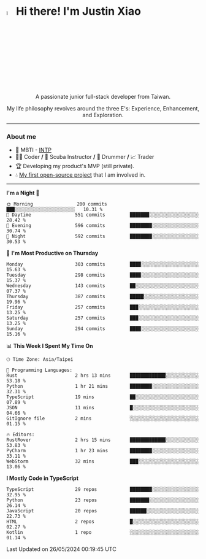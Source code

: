 # <img src="https://media.giphy.com/media/hvRJCLFzcasrR4ia7z/giphy.gif" width="5%">Hi there! I'm Justin Xiao
<p align="center">A passionate junior full-stack developer from Taiwan.  </p>
<p align="center">My life philosophy revolves around the three E's: Experience, Enhancement, and Exploration.</p>

---
### About me
- 👀 MBTI - [INTP](https://www.16personalities.com/intp-personality)
- 👨‍💻 Coder **/** 🤿 Scuba Instructor **/** 🥁 Drummer **/** 📈 Trader
- 🏆 Developing my product's MVP (still private).
- 💧 [My first open-source project](https://github.com/Game-as-a-Service/Game-Lobby-Web) that I am involved in.

---
<!--START_SECTION:waka-->
**I'm a Night 🦉** 

```text
🌞 Morning                200 commits         ███░░░░░░░░░░░░░░░░░░░░░░   10.31 % 
🌆 Daytime                551 commits         ███████░░░░░░░░░░░░░░░░░░   28.42 % 
🌃 Evening                596 commits         ████████░░░░░░░░░░░░░░░░░   30.74 % 
🌙 Night                  592 commits         ████████░░░░░░░░░░░░░░░░░   30.53 % 
```
📅 **I'm Most Productive on Thursday** 

```text
Monday                   303 commits         ████░░░░░░░░░░░░░░░░░░░░░   15.63 % 
Tuesday                  298 commits         ████░░░░░░░░░░░░░░░░░░░░░   15.37 % 
Wednesday                143 commits         ██░░░░░░░░░░░░░░░░░░░░░░░   07.37 % 
Thursday                 387 commits         █████░░░░░░░░░░░░░░░░░░░░   19.96 % 
Friday                   257 commits         ███░░░░░░░░░░░░░░░░░░░░░░   13.25 % 
Saturday                 257 commits         ███░░░░░░░░░░░░░░░░░░░░░░   13.25 % 
Sunday                   294 commits         ████░░░░░░░░░░░░░░░░░░░░░   15.16 % 
```


📊 **This Week I Spent My Time On** 

```text
🕑︎ Time Zone: Asia/Taipei

💬 Programming Languages: 
Rust                     2 hrs 13 mins       █████████████░░░░░░░░░░░░   53.18 % 
Python                   1 hr 21 mins        ████████░░░░░░░░░░░░░░░░░   32.31 % 
TypeScript               19 mins             ██░░░░░░░░░░░░░░░░░░░░░░░   07.89 % 
JSON                     11 mins             █░░░░░░░░░░░░░░░░░░░░░░░░   04.66 % 
GitIgnore file           2 mins              ░░░░░░░░░░░░░░░░░░░░░░░░░   01.15 % 

🔥 Editors: 
RustRover                2 hrs 15 mins       █████████████░░░░░░░░░░░░   53.83 % 
PyCharm                  1 hr 23 mins        ████████░░░░░░░░░░░░░░░░░   33.11 % 
WebStorm                 32 mins             ███░░░░░░░░░░░░░░░░░░░░░░   13.06 % 
```

**I Mostly Code in TypeScript** 

```text
TypeScript               29 repos            ████████░░░░░░░░░░░░░░░░░   32.95 % 
Python                   23 repos            ███████░░░░░░░░░░░░░░░░░░   26.14 % 
JavaScript               20 repos            ██████░░░░░░░░░░░░░░░░░░░   22.73 % 
HTML                     2 repos             █░░░░░░░░░░░░░░░░░░░░░░░░   02.27 % 
Kotlin                   1 repo              ░░░░░░░░░░░░░░░░░░░░░░░░░   01.14 % 
```




 Last Updated on 26/05/2024 00:19:45 UTC
<!--END_SECTION:waka-->
